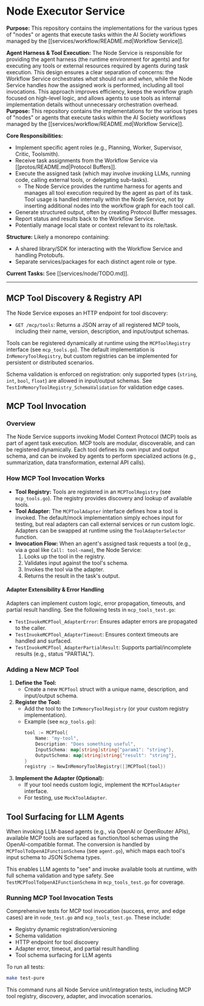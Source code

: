 # Node Executor Service 
**Purpose:** This repository contains the implementations for the various types of "nodes" or agents that execute tasks within the AI Society workflows managed by the [[services/workflow/README.md|Workflow Service]].

**Agent Harness & Tool Execution:**
The Node Service is responsible for providing the agent harness (the runtime environment for agents) and for executing any tools or external resources required by agents during task execution. This design ensures a clear separation of concerns: the Workflow Service orchestrates *what* should run and *when*, while the Node Service handles *how* the assigned work is performed, including all tool invocations. This approach improves efficiency, keeps the workflow graph focused on high-level logic, and allows agents to use tools as internal implementation details without unnecessary orchestration overhead.
**Purpose:** This repository contains the implementations for the various types of "nodes" or agents that execute tasks within the AI Society workflows managed by the [[services/workflow/README.md|Workflow Service]].

**Core Responsibilities:**
*   Implement specific agent roles (e.g., Planning, Worker, Supervisor, Critic, Toolsmith).
*   Receive task assignments from the Workflow Service via [[protos/README.md|Protocol Buffers]].
*   Execute the assigned task (which may involve invoking LLMs, running code, calling external tools, or delegating sub-tasks).
    - The Node Service provides the runtime harness for agents and manages all tool execution required by the agent as part of its task. Tool usage is handled internally within the Node Service, not by inserting additional nodes into the workflow graph for each tool call.
*   Generate structured output, often by creating Protocol Buffer messages.
*   Report status and results back to the Workflow Service.
*   Potentially manage local state or context relevant to its role/task.

**Structure:** Likely a monorepo containing:
*   A shared library/SDK for interacting with the Workflow Service and handling Protobufs.
*   Separate services/packages for each distinct agent role or type.

**Current Tasks:** See [[services/node/TODO.md]].

---

## MCP Tool Discovery & Registry API

The Node Service exposes an HTTP endpoint for tool discovery:

- `GET /mcp/tools`: Returns a JSON array of all registered MCP tools, including their name, version, description, and input/output schemas.

Tools can be registered dynamically at runtime using the `MCPToolRegistry` interface (see `mcp_tools.go`). The default implementation is `InMemoryToolRegistry`, but custom registries can be implemented for persistent or distributed scenarios.

Schema validation is enforced on registration: only supported types (`string`, `int`, `bool`, `float`) are allowed in input/output schemas. See `TestInMemoryToolRegistry_SchemaValidation` for validation edge cases.


## MCP Tool Invocation

### Overview

The Node Service supports invoking Model Context Protocol (MCP) tools as part of agent task execution. MCP tools are modular, discoverable, and can be registered dynamically. Each tool defines its own input and output schema, and can be invoked by agents to perform specialized actions (e.g., summarization, data transformation, external API calls).

### How MCP Tool Invocation Works

- **Tool Registry:** Tools are registered in an `MCPToolRegistry` (see `mcp_tools.go`). The registry provides discovery and lookup of available tools.
- **Tool Adapter:** The `MCPToolAdapter` interface defines how a tool is invoked. The default/mock implementation simply echoes input for testing, but real adapters can call external services or run custom logic. Adapters can be swapped at runtime using the `ToolAdapterSelector` function.
- **Invocation Flow:** When an agent's assigned task requests a tool (e.g., via a goal like `Call: tool-name`), the Node Service:
  1. Looks up the tool in the registry.
  2. Validates input against the tool's schema.
  3. Invokes the tool via the adapter.
  4. Returns the result in the task's output.

#### Adapter Extensibility & Error Handling

Adapters can implement custom logic, error propagation, timeouts, and partial result handling. See the following tests in `mcp_tools_test.go`:
- `TestInvokeMCPTool_AdapterError`: Ensures adapter errors are propagated to the caller.
- `TestInvokeMCPTool_AdapterTimeout`: Ensures context timeouts are handled and surfaced.
- `TestInvokeMCPTool_AdapterPartialResult`: Supports partial/incomplete results (e.g., status "PARTIAL").

### Adding a New MCP Tool

1. **Define the Tool:**
   - Create a new `MCPTool` struct with a unique name, description, and input/output schema.
2. **Register the Tool:**
   - Add the tool to the `InMemoryToolRegistry` (or your custom registry implementation).
   - Example (see `mcp_tools.go`):
     ```go
     tool := MCPTool{
         Name: "my-tool",
         Description: "Does something useful",
         InputSchema: map[string]string{"param1": "string"},
         OutputSchema: map[string]string{"result": "string"},
     }
     registry := NewInMemoryToolRegistry([]MCPTool{tool})
     ```
3. **Implement the Adapter (Optional):**
   - If your tool needs custom logic, implement the `MCPToolAdapter` interface.
   - For testing, use `MockToolAdapter`.
## Tool Surfacing for LLM Agents

When invoking LLM-based agents (e.g., via OpenAI or OpenRouter APIs), available MCP tools are surfaced as function/tool schemas using the OpenAI-compatible format. The conversion is handled by `MCPToolToOpenAIFunctionSchema` (see `agent.go`), which maps each tool's input schema to JSON Schema types.

This enables LLM agents to "see" and invoke available tools at runtime, with full schema validation and type safety. See `TestMCPToolToOpenAIFunctionSchema` in `mcp_tools_test.go` for coverage.


### Running MCP Tool Invocation Tests

Comprehensive tests for MCP tool invocation (success, error, and edge cases) are in `node_test.go` and `mcp_tools_test.go`. These include:
- Registry dynamic registration/versioning
- Schema validation
- HTTP endpoint for tool discovery
- Adapter error, timeout, and partial result handling
- Tool schema surfacing for LLM agents

To run all tests:

```sh
make test-pure
```

This command runs all Node Service unit/integration tests, including MCP tool registry, discovery, adapter, and invocation scenarios.
